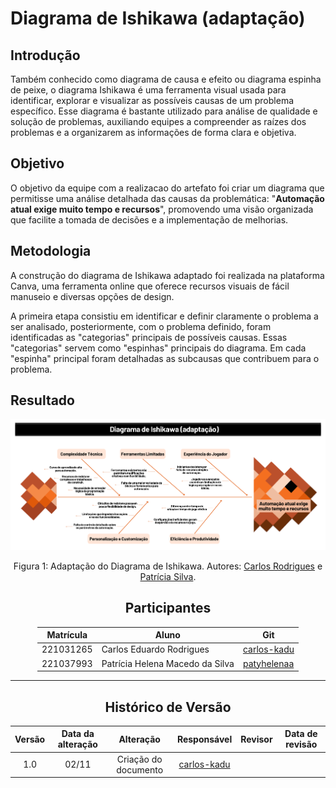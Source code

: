 # Diagrama de Ishikawa (adaptação)

## Introdução

Também conhecido como diagrama de causa e efeito ou diagrama espinha de peixe, o diagrama Ishikawa é uma ferramenta visual usada para identificar, explorar e visualizar as possíveis causas de um problema específico. Esse diagrama é bastante utilizado para análise de qualidade e solução de problemas, auxiliando equipes a compreender as raízes dos problemas e a organizarem as informações de forma clara e objetiva.


## Objetivo

O objetivo da equipe com a realizacao do artefato foi criar um diagrama que permitisse uma análise detalhada das causas da problemática: "**Automação atual exige muito tempo e recursos**", promovendo uma visão organizada que facilite a tomada de decisões e a implementação de melhorias.


## Metodologia

A construção do diagrama de Ishikawa adaptado foi realizada na plataforma Canva, uma ferramenta online que oferece recursos visuais de fácil manuseio e diversas opções de design. 

A primeira etapa consistiu em identificar e definir claramente o problema a ser analisado, posteriormente, com o problema definido, foram identificadas as "categorias" principais de possíveis causas. Essas "categorias" servem como "espinhas" principais do diagrama. Em cada "espinha" principal foram detalhadas as subcausas que contribuem para o problema.


## Resultado
![Diagrama de Ishikawa](../../assets/diagrama-causa-e-efeito.png)
<p style="text-align: center">Figura 1: Adaptação do Diagrama de Ishikawa. Autores: <a href="https://github.com/carlos-kadu" target="_blank">Carlos Rodrigues</a> e <a href="https://github.com/patyhelenaa" target="_blank">Patrícia Silva</a>.</p>

<center>

## Participantes

</center>

<div style="margin: 0 auto; width: fit-content;">

| Matrícula | Aluno                             | Git                                                           |
| --------- | --------------------------------- | ------------------------------------------------------------- |
| 221031265 | Carlos Eduardo Rodrigues | [carlos-kadu](https://github.com/carlos-kadu)             |
| 221037993 | Patrícia Helena Macedo da Silva        | [patyhelenaa](https://github.com/patyhelenaa)                 |

</div>

---

<center>

## Histórico de Versão

</center>

<div style="margin: 0 auto; width: fit-content;">

| Versão | Data da alteração |      Alteração       |                  Responsável                  | Revisor | Data de revisão |
| :----: | :---------------: | :------------------: | :-------------------------------------------: | :-----: | :-------------: |
|  1.0   |       02/11       | Criação do documento | [carlos-kadu](https://github.com/carlos-kadu) |         |                 |
